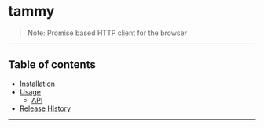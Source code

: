 # tammy

> Note: Promise based HTTP client for the browser

---

## Table of contents

  - [Installation](#Installation)
  - [Usage](#Usage)
    - [API](#API)
  - [Release History](#Release-History)

---

